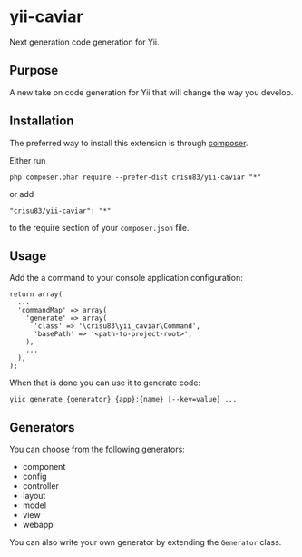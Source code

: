 yii-caviar
==========

Next generation code generation for Yii.

Purpose
-------

A new take on code generation for Yii that will change the way you develop.

Installation
------------

The preferred way to install this extension is through [composer](http://getcomposer.org/download/).

Either run

```
php composer.phar require --prefer-dist crisu83/yii-caviar "*"
```

or add

```
"crisu83/yii-caviar": "*"
```

to the require section of your `composer.json` file.

Usage
-----

Add the a command to your console application configuration:

```
return array(
  ...
  'commandMap' => array(
    'generate' => array(
      'class' => '\crisu83\yii_caviar\Command',
      'basePath' => '<path-to-project-root>',
    ),
    ...
  ),
);
```

When that is done you can use it to generate code:

```
yiic generate {generator} {app}:{name} [--key=value] ...
```

Generators
----------

You can choose from the following generators:

- component
- config
- controller
- layout
- model
- view
- webapp

You can also write your own generator by extending the ```Generator``` class.
